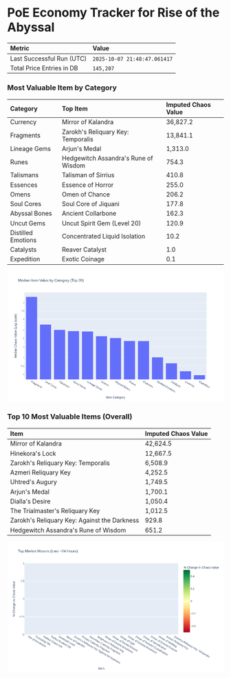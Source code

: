 # PoE Economy Tracker for Rise of the Abyssal

<!-- START_MAINTENANCE -->
| Metric | Value |
|:---|:---|
| Last Successful Run (UTC) | `2025-10-07 21:48:47.061417` |
| Total Price Entries in DB | `145,207` |

<!-- END_MAINTENANCE -->

<!-- START_DATAFRAME_DEBUG -->
<!-- END_DATAFRAME_DEBUG -->

<!-- START_CATEGORY_ANALYSIS -->
### Most Valuable Item by Category
| Category | Top Item | Imputed Chaos Value |
| :--- | :--- | :--- |
| Currency | Mirror of Kalandra | 36,827.2 |
| Fragments | Zarokh's Reliquary Key: Temporalis | 13,841.1 |
| Lineage Gems | Arjun's Medal | 1,313.0 |
| Runes | Hedgewitch Assandra's Rune of Wisdom | 754.3 |
| Talismans | Talisman of Sirrius | 410.8 |
| Essences | Essence of Horror | 255.0 |
| Omens | Omen of Chance | 206.2 |
| Soul Cores | Soul Core of Jiquani | 177.8 |
| Abyssal Bones | Ancient Collarbone | 162.3 |
| Uncut Gems | Uncut Spirit Gem (Level 20) | 120.9 |
| Distilled Emotions | Concentrated Liquid Isolation | 10.2 |
| Catalysts | Reaver Catalyst | 1.0 |
| Expedition | Exotic Coinage | 0.1 |


![Category Analysis Chart](charts/category_analysis.png)
<!-- END_ANALYSIS -->

<!-- START_ANALYSIS -->
### Top 10 Most Valuable Items (Overall)
| Item | Imputed Chaos Value |
| :--- | :--- |
| Mirror of Kalandra | 42,624.5 |
| Hinekora's Lock | 12,667.5 |
| Zarokh's Reliquary Key: Temporalis | 6,508.9 |
| Azmeri Reliquary Key | 4,252.5 |
| Uhtred's Augury | 1,749.5 |
| Arjun's Medal | 1,700.1 |
| Dialla's Desire | 1,050.4 |
| The Trialmaster's Reliquary Key | 1,012.5 |
| Zarokh's Reliquary Key: Against the Darkness | 929.8 |
| Hedgewitch Assandra's Rune of Wisdom | 651.2 |


![Market Movers Chart](charts/market_movers.png)
<!-- END_ANALYSIS -->
